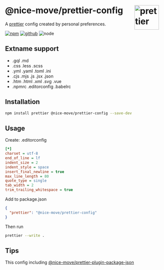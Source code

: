# @nice-move/prettier-config [<img src="https://raw.githubusercontent.com/prettier/prettier-logo/master/images/prettier-icon-light.png" alt="prettier" height="80" align="right">][prettier]

A [prettier] config created by personal preferences.

[![npm][npm-badge]][npm-url]
[![github][github-badge]][github-url]
![node][node-badge]

[prettier]: https://prettier.io/
[npm-url]: https://www.npmjs.com/package/@nice-move/prettier-config
[npm-badge]: https://img.shields.io/npm/v/@nice-move/prettier-config.svg?style=flat-square&logo=npm
[github-url]: https://github.com/airkro/nice-move/tree/master/packages/prettier-config
[github-badge]: https://img.shields.io/npm/l/@nice-move/prettier-config.svg?style=flat-square&colorB=blue&logo=github
[node-badge]: https://img.shields.io/node/v/@nice-move/prettier-config.svg?style=flat-square&colorB=green&logo=node.js

## Extname support

- .gql .md
- .css .less .scss
- .yml .yaml .toml .ini
- .cjs .mjs .js .jsx .json
- .htm .html .xml .svg .vue
- .npmrc .editorconfig .babelrc

## Installation

```bash
npm install prettier @nice-move/prettier-config --save-dev
```

## Usage

Create: .editorconfig

```ini
[*]
charset = utf-8
end_of_line = lf
indent_size = 2
indent_style = space
insert_final_newline = true
max_line_length = 80
quote_type = single
tab_width = 2
trim_trailing_whitespace = true
```

Add to package.json

```json
{
  "prettier": "@nice-move/prettier-config"
}
```

Then run

```bash
prettier --write .
```

## Tips

This config including [@nice-move/prettier-plugin-package-json
](https://github.com/airkro/nice-move/tree/master/packages/prettier-plugin-package-json#readme)
